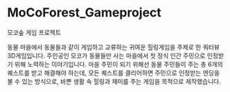 # MoCoForest_Gameproject
모코숲 게임 프로젝트 

동물 마을에서 동물들과 같이 게임하고 교류하는 귀여운 힐링게임을 주제로 한 쿼터뷰 3D게임입니다. 
주인공인 모코가 동물들만 사는 마을에서 첫 정식 인간 주민으로 인정받기 위해 노력하는 이야기입니다. 
마을 주민이 되기 위해선 동물 주민들이 주는 총 6개의 퀘스트를 받고 해결해야 하는데, 모든 퀘스트를 클리어하면 주민으로 인정받는 엔딩을 볼 수 있는 방식으로, 
바쁜 생활 속 힐링과 재미를 주는 게임을 목적으로 제작했습니다.

